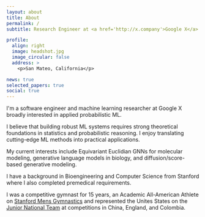 ```yaml
---
layout: about
title: About
permalink: /
subtitle: Research Engineer at <a href='http://x.company'>Google X</a>.

profile:
  align: right
  image: headshot.jpg
  image_circular: false 
  address: >
    <p>San Mateo, California</p>

news: true
selected_papers: true 
social: true  
---
```


I'm a software engineer and machine learning researcher at Google X
broadly interested in applied probabilistic ML.

I believe that building robust ML systems requires strong theoretical foundations
in statistics and probabilistic reasoning. I enjoy translating cutting-edge
ML methods into practical applications.

My current interests include Equivariant Euclidian GNNs for molecular modeling,
generative language models in biology, and diffusion/score-based generative
modeling.

I have a background in Bioengineering and Computer Science from Stanford where
I also completed premedical requirements.
 
I was a competitive gymnast for 15 years, an Academic All-American Athlete
on [Stanford Mens Gymnastics](https://gostanford.com/sports/mens-gymnastics)
and represented the Unites States on the [Junior National Team](https://usagym.org/pages/men/history/past_nat_teams_jr.html)
at competitions in China, England, and Colombia.
